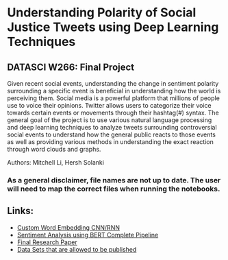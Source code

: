 # Understanding Polarity of Social Justice Tweets using Deep Learning Techniques
## DATASCI W266: Final Project

Given recent social events, understanding the change in sentiment polarity surrounding a specific event is beneficial in understanding how the world is perceiving them. Social media is a powerful platform that millions of people use to voice their opinions. Twitter allows users to categorize their voice towards certain events or movements through their hashtag(#) syntax. The general goal of the project is to use various natural language processing and deep learning techniques to analyze tweets surrounding controversial social events to understand how the general public reacts to those events as well as providing various methods in understanding the exact reaction through word clouds and graphs. 

Authors: Mitchell Li, Hersh Solanki

### As a general disclaimer, file names are not up to date. The user will need to map the correct files when running the notebooks.

## Links:

* [Custom Word Embedding CNN/RNN ](https://github.com/mitchellcli/Tweets-Sentiment-Analysis-using-Deep-Learning-Techniques/blob/master/CNN_RNNCustomEmbdeddingFinal.ipynb)
* [Sentiment Analysis using BERT Complete Pipeline](https://github.com/mitchellcli/Tweets-Sentiment-Analysis-using-Deep-Learning-Techniques/blob/master/BERT_Fine_Tuning_Sentence_Classification_final.ipynb)
* [Final Research Paper](https://github.com/mitchellcli/Tweets-Sentiment-Analysis-using-Deep-Learning-Techniques/blob/master/Understanding%20Polarity%20of%20Social%20Justice%20Tweets%20using%20Deep%20Learning%20Techniques.pdf)
* [Data Sets that are allowed to be published](https://github.com/mitchellcli/Tweets-Sentiment-Analysis-using-Deep-Learning-Techniques/tree/master/Data%20Sets)
